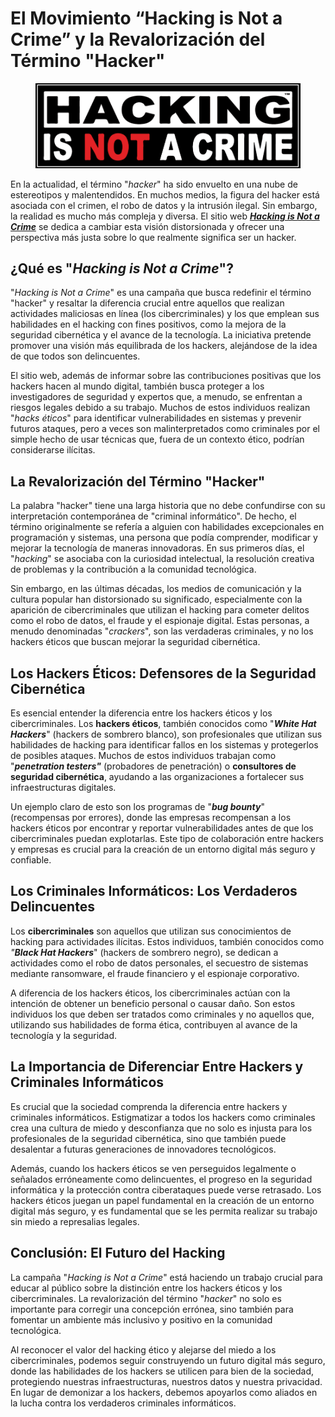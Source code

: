# El Movimiento “Hacking is Not a Crime” y la Revalorización del Término "Hacker"

<figure><img src="../.gitbook/assets/image (63).png" alt=""><figcaption></figcaption></figure>

En la actualidad, el término "_hacker_" ha sido envuelto en una nube de estereotipos y malentendidos. En muchos medios, la figura del hacker está asociada con el crimen, el robo de datos y la intrusión ilegal. Sin embargo, la realidad es mucho más compleja y diversa. El sitio web [_**Hacking is Not a Crime**_](https://www.hackingisnotacrime.org/) se dedica a cambiar esta visión distorsionada y ofrecer una perspectiva más justa sobre lo que realmente significa ser un hacker.

## **¿Qué es "**_**Hacking is Not a Crime**_**"?**

"_Hacking is Not a Crime_" es una campaña que busca redefinir el término "hacker" y resaltar la diferencia crucial entre aquellos que realizan actividades maliciosas en línea (los cibercriminales) y los que emplean sus habilidades en el hacking con fines positivos, como la mejora de la seguridad cibernética y el avance de la tecnología. La iniciativa pretende promover una visión más equilibrada de los hackers, alejándose de la idea de que todos son delincuentes.

El sitio web, además de informar sobre las contribuciones positivas que los hackers hacen al mundo digital, también busca proteger a los investigadores de seguridad y expertos que, a menudo, se enfrentan a riesgos legales debido a su trabajo. Muchos de estos individuos realizan "_hacks éticos_" para identificar vulnerabilidades en sistemas y prevenir futuros ataques, pero a veces son malinterpretados como criminales por el simple hecho de usar técnicas que, fuera de un contexto ético, podrían considerarse ilícitas.

## **La Revalorización del Término "Hacker"**

La palabra "hacker" tiene una larga historia que no debe confundirse con su interpretación contemporánea de "criminal informático". De hecho, el término originalmente se refería a alguien con habilidades excepcionales en programación y sistemas, una persona que podía comprender, modificar y mejorar la tecnología de maneras innovadoras. En sus primeros días, el "_hacking_" se asociaba con la curiosidad intelectual, la resolución creativa de problemas y la contribución a la comunidad tecnológica.

Sin embargo, en las últimas décadas, los medios de comunicación y la cultura popular han distorsionado su significado, especialmente con la aparición de cibercriminales que utilizan el hacking para cometer delitos como el robo de datos, el fraude y el espionaje digital. Estas personas, a menudo denominadas "_crackers_", son las verdaderas criminales, y no los hackers éticos que buscan mejorar la seguridad cibernética.

## **Los Hackers Éticos: Defensores de la Seguridad Cibernética**

Es esencial entender la diferencia entre los hackers éticos y los cibercriminales. Los **hackers éticos**, también conocidos como "_**White Hat Hackers**_" (hackers de sombrero blanco), son profesionales que utilizan sus habilidades de hacking para identificar fallos en los sistemas y protegerlos de posibles ataques. Muchos de estos individuos trabajan como "_**penetration testers"**_ (probadores de penetración) o **consultores de seguridad cibernética**, ayudando a las organizaciones a fortalecer sus infraestructuras digitales.

Un ejemplo claro de esto son los programas de "_**bug bounty**_" (recompensas por errores), donde las empresas recompensan a los hackers éticos por encontrar y reportar vulnerabilidades antes de que los cibercriminales puedan explotarlas. Este tipo de colaboración entre hackers y empresas es crucial para la creación de un entorno digital más seguro y confiable.

## **Los Criminales Informáticos: Los Verdaderos Delincuentes**

Los **cibercriminales** son aquellos que utilizan sus conocimientos de hacking para actividades ilícitas. Estos individuos, también conocidos como _"**Black Hat Hackers**_" (hackers de sombrero negro), se dedican a actividades como el robo de datos personales, el secuestro de sistemas mediante ransomware, el fraude financiero y el espionaje corporativo.

A diferencia de los hackers éticos, los cibercriminales actúan con la intención de obtener un beneficio personal o causar daño. Son estos individuos los que deben ser tratados como criminales y no aquellos que, utilizando sus habilidades de forma ética, contribuyen al avance de la tecnología y la seguridad.

## **La Importancia de Diferenciar Entre Hackers y Criminales Informáticos**

Es crucial que la sociedad comprenda la diferencia entre hackers y criminales informáticos. Estigmatizar a todos los hackers como criminales crea una cultura de miedo y desconfianza que no solo es injusta para los profesionales de la seguridad cibernética, sino que también puede desalentar a futuras generaciones de innovadores tecnológicos.

Además, cuando los hackers éticos se ven perseguidos legalmente o señalados erróneamente como delincuentes, el progreso en la seguridad informática y la protección contra ciberataques puede verse retrasado. Los hackers éticos juegan un papel fundamental en la creación de un entorno digital más seguro, y es fundamental que se les permita realizar su trabajo sin miedo a represalias legales.

## **Conclusión: El Futuro del Hacking**

La campaña "_Hacking is Not a Crime_" está haciendo un trabajo crucial para educar al público sobre la distinción entre los hackers éticos y los cibercriminales. La revalorización del término "_hacker_" no solo es importante para corregir una concepción errónea, sino también para fomentar un ambiente más inclusivo y positivo en la comunidad tecnológica.

Al reconocer el valor del hacking ético y alejarse del miedo a los cibercriminales, podemos seguir construyendo un futuro digital más seguro, donde las habilidades de los hackers se utilicen para bien de la sociedad, protegiendo nuestras infraestructuras, nuestros datos y nuestra privacidad. En lugar de demonizar a los hackers, debemos apoyarlos como aliados en la lucha contra los verdaderos criminales informáticos.
